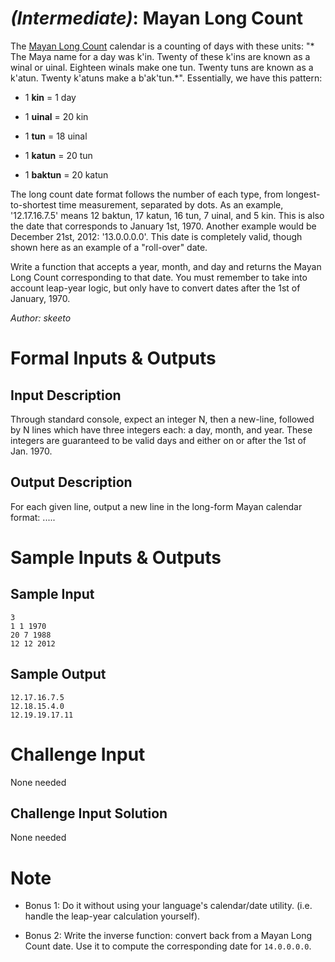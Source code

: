 # [](#IntermediateIcon) *(Intermediate)*: Mayan Long Count
The [Mayan Long Count](http://en.wikipedia.org/wiki/Maya_calendar#Long_Count) calendar is a counting of days with these units: "* The Maya name for a day was k'in. Twenty of these k'ins are known as a winal or uinal. Eighteen winals make one tun. Twenty tuns are known as a k'atun. Twenty k'atuns make a b'ak'tun.*". Essentially, we have this pattern:

 * 1 **kin** = 1 day

 * 1 **uinal** = 20 kin

 * 1 **tun** = 18 uinal

 * 1 **katun** = 20 tun

 * 1 **baktun** = 20 katun

The long count date format follows the number of each type, from longest-to-shortest time measurement, separated by dots. As an example, '12.17.16.7.5' means 12 baktun, 17 katun, 16 tun, 7 uinal, and 5 kin. This is also the date that corresponds to January 1st, 1970. Another example would be December 21st, 2012: '13.0.0.0.0'. This date is completely valid, though shown here as an example of a "roll-over" date.

Write a function that accepts a year, month, and day and returns the Mayan Long Count corresponding to that date. You must remember to take into account leap-year logic, but only have to convert dates after the 1st of January, 1970.


*Author: skeeto*
# Formal Inputs & Outputs
## Input Description
Through standard console, expect an integer N, then a new-line, followed by N lines which have three integers each: a day, month, and year. These integers are guaranteed to be valid days and either on or after the 1st of Jan. 1970.
## Output Description
For each given line, output a new line in the long-form Mayan calendar format: <Baktun>.<Katun>.<Tun>.<Uinal>.<Kin>.
# Sample Inputs & Outputs
## Sample Input
    3
    1 1 1970
    20 7 1988
    12 12 2012
## Sample Output
    12.17.16.7.5
    12.18.15.4.0
    12.19.19.17.11
# Challenge Input
None needed
## Challenge Input Solution
None needed
# Note

* Bonus 1: Do it without using your language's calendar/date utility. (i.e. handle the leap-year calculation yourself).

* Bonus 2: Write the inverse function: convert back from a Mayan Long Count date. Use it to compute the corresponding date for `14.0.0.0.0`.

				